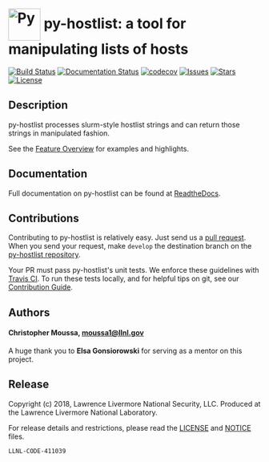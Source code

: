 # <img src="https://openclipart.org/download/284280/publicdomainq-0008487gctues.svg" width="64" valign="middle" alt="Py"/> py-hostlist: a tool for manipulating lists of hosts

[![Build Status](https://travis-ci.org/LLNL/py-hostlist.svg?branch=master)](https://travis-ci.org/LLNL/py-hostlist)
[![Documentation Status](https://readthedocs.org/projects/py-hostlist/badge/?version=latest)](https://py-hostlist.readthedocs.io/en/latest/?badge=latest)
[![codecov](https://codecov.io/gh/LLNL/py-hostlist/branch/master/graph/badge.svg)](https://codecov.io/gh/LLNL/py-hostlist)
[![Issues](https://img.shields.io/github/issues/LLNL/py-hostlist.svg)](https://github.com/LLNL/py-hostlist/issues)
[![Stars](https://img.shields.io/github/stars/LLNL/py-hostlist.svg)](https://github.com/LLNL/py-hostlist/stargazers)
[![License](https://img.shields.io/badge/license-MIT-blue.svg)](https://raw.githubusercontent.com/LLNL/py-hostlist/master/LICENSE)

## Description

py-hostlist processes slurm-style hostlist strings and can return those strings in manipulated fashion.

See the [Feature Overview](https://py-hostlist.readthedocs.io/en/latest/features.html) for examples and highlights.

## Documentation

Full documentation on py-hostlist can be found at [ReadtheDocs](https://py-hostlist.readthedocs.io/en/latest/index.html#).

## Contributions

Contributing to py-hostlist is relatively easy. Just send us a
[pull request](https://help.github.com/articles/using-pull-requests/). When you send your request, make ``develop`` the destination branch on the [py-hostlist repository](https://github.com/LLNL/py-hostlist).

Your PR must pass py-hostlist's unit tests. We enforce these guidelines with [Travis CI](https://travis-ci.org/LLNL/py-hostlist). To run these tests locally, and for helpful tips on git, see our [Contribution Guide](https://py-hostlist.readthedocs.io/en/latest/source/contribution_guide.html).


## Authors

#### Christopher Moussa, moussa1@llnl.gov

A huge thank you to **Elsa Gonsiorowski** for serving as a mentor on this project.

## Release

Copyright (c) 2018, Lawrence Livermore National Security, LLC.
Produced at the Lawrence Livermore National Laboratory.

For release details and restrictions, please read the [LICENSE](https://github.com/LLNL/py-hostlist/blob/master/LICENSE) and [NOTICE](https://github.com/LLNL/py-hostlist/blob/master/NOTICE) files.

`LLNL-CODE-411039`
